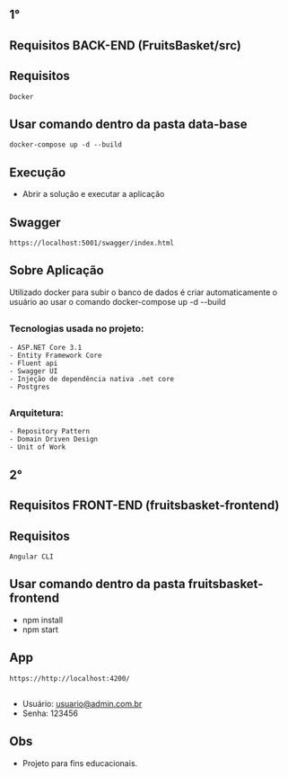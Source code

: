 ## 1°

## Requisitos BACK-END (FruitsBasket/src)
## Requisitos
    Docker
 ##
 
## Usar comando dentro da pasta data-base
    docker-compose up -d --build
##

## Execução
   - Abrir a solução e executar a aplicação

## Swagger
    https://localhost:5001/swagger/index.html
##

## Sobre Aplicação
  Utilizado docker para subir o banco de dados é criar automaticamente o usuário ao usar o comando docker-compose up -d --build
##

### Tecnologias usada no projeto:
    - ASP.NET Core 3.1
    - Entity Framework Core
    - Fluent api
    - Swagger UI
    - Injeção de dependência nativa .net core
    - Postgres
##

### Arquitetura:
    - Repository Pattern
    - Domain Driven Design
    - Unit of Work


## 2°

## Requisitos FRONT-END (fruitsbasket-frontend)
## Requisitos
    Angular CLI
##

## Usar comando dentro da pasta fruitsbasket-frontend
  - npm install
  - npm start
##

## App
    https://http://localhost:4200/
##

- Usuário: usuario@admin.com.br
- Senha: 123456

## Obs
   - Projeto para fins educacionais.
##
